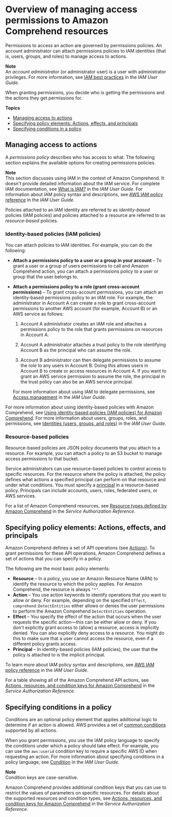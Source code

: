 # Overview of managing access permissions to Amazon Comprehend resources<a name="access-control-overview"></a>

Permissions to access an action are governed by permissions policies\. An account administrator can attach permissions policies to IAM identities \(that is, users, groups, and roles\) to manage access to actions\. 

**Note**  
An *account administrator* \(or administrator user\) is a user with administrator privileges\. For more information, see [IAM best practices](https://docs.aws.amazon.com/IAM/latest/UserGuide/best-practices.html) in the *IAM User Guide*\.

When granting permissions, you decide who is getting the permissions and the actions they get permissions for\.

**Topics**
+ [Managing access to actions](#access-control-manage-access-intro)
+ [Specifying policy elements: Actions, effects, and principals](#access-control-specify-comprehend-actions)
+ [Specifying conditions in a policy](#specifying-conditions)

## Managing access to actions<a name="access-control-manage-access-intro"></a>

A *permissions policy* describes who has access to what\. The following section explains the available options for creating permissions policies\.

**Note**  
This section discusses using IAM in the context of Amazon Comprehend\. It doesn't provide detailed information about the IAM service\. For complete IAM documentation, see [What is IAM?](https://docs.aws.amazon.com/IAM/latest/UserGuide/introduction.html) in the *IAM User Guide*\. For information about IAM policy syntax and descriptions, see [AWS IAM policy reference](https://docs.aws.amazon.com/IAM/latest/UserGuide/reference_policies.html) in the *IAM User Guide*\.

Policies attached to an IAM identity are referred to as *identity\-based* policies \(IAM policies\) and policies attached to a resource are referred to as *resource\-based* policies\. 

### Identity\-based policies \(IAM policies\)<a name="access-control-manage-access-intro-iam-policies"></a>

You can attach policies to IAM identities\. For example, you can do the following:
+ **Attach a permissions policy to a user or a group in your account** – To grant a user or a group of users permissions to call and Amazon Comprehend action, you can attach a permissions policy to a user or group that the user belongs to\.
+ **Attach a permissions policy to a role \(grant cross\-account permissions\)** – To grant cross\-account permissions, you can attach an identity\-based permissions policy to an IAM role\. For example, the administrator in Account A can create a role to grant cross\-account permissions to another AWS account \(for example, Account B\) or an AWS service as follows:

  1. Account A administrator creates an IAM role and attaches a permissions policy to the role that grants permissions on resources in Account A\.

  1. Account A administrator attaches a trust policy to the role identifying Account B as the principal who can assume the role\. 

  1. Account B administrator can then delegate permissions to assume the role to any users in Account B\. Doing this allows users in Account B to create or access resources in Account A\. If you want to grant an AWS service permission to assume the role, the principal in the trust policy can also be an AWS service principal\.

  For more information about using IAM to delegate permissions, see [Access management](https://docs.aws.amazon.com/IAM/latest/UserGuide/access.html) in the *IAM User Guide*\.

For more information about using identity\-based policies with Amazon Comprehend, see [Using identity\-based policies \(IAM policies\) for Amazon Comprehend](access-control-managing-permissions.md)\. For more information about users, groups, roles, and permissions, see [Identities \(users, groups, and roles\)](https://docs.aws.amazon.com/IAM/latest/UserGuide/id.html) in the *IAM User Guide*\. 

### Resource\-based policies<a name="access-control-manage-access-intro-resource-policies"></a>

Resource\-based policies are JSON policy documents that you attach to a resource\. For example, you can attach a policy to an S3 bucket to manage access permissions to that bucket\. 

Service administrators can use resource\-based policies to control access to specific resources\. For the resource where the policy is attached, the policy defines what actions a specified principal can perform on that resource and under what conditions\. You must specify a [ principal](https://docs.aws.amazon.com/IAM/latest/UserGuide/reference_policies_elements_principal.html) in a resource\-based policy\. Principals can include accounts, users, roles, federated users, or AWS services\.

For a list of Amazon Comprehend resources, see [Resource types defined by Amazon Comprehend](https://docs.aws.amazon.com/service-authorization/latest/reference/list_amazoncomprehend.html#amazoncomprehend-resources-for-iam-policies) in the *Service Authorization Reference*\.

## Specifying policy elements: Actions, effects, and principals<a name="access-control-specify-comprehend-actions"></a>

Amazon Comprehend defines a set of API operations \(see [Actions](API_Operations.md)\)\. To grant permissions for these API operations, Amazon Comprehend defines a set of actions that you can specify in a policy\. 

The following are the most basic policy elements:
+ **Resource** – In a policy, you use an Amazon Resource Name \(ARN\) to identify the resource to which the policy applies\. For Amazon Comprehend, the resource is always `"*"`\.
+ **Action** – You use action keywords to identify operations that you want to allow or deny\. For example, depending on the specified `Effect`, `comprehend:DetectEntities` either allows or denies the user permissions to perform the Amazon Comprehend `DetectEntities` operation\.
+ **Effect** – You specify the effect of the action that occurs when the user requests the specific action—this can be either allow or deny\. If you don't explicitly grant access to \(allow\) a resource, access is implicitly denied\. You can also explicitly deny access to a resource\. You might do this to make sure that a user cannot access the resource, even if a different policy grants access\.
+ **Principal** – In identity\-based policies \(IAM policies\), the user that the policy is attached to is the implicit principal\. 

To learn more about IAM policy syntax and descriptions, see [AWS IAM policy reference](https://docs.aws.amazon.com/IAM/latest/UserGuide/reference_policies.html) in the *IAM User Guide*\.

For a table showing all of the Amazon Comprehend API actions, see [ Actions, resources, and condition keys for Amazon Comprehend](https://docs.aws.amazon.com/service-authorization/latest/reference/list_amazoncomprehend.html) in the *Service Authorization Reference*\.

## Specifying conditions in a policy<a name="specifying-conditions"></a>

Conditions are an optional policy element that applies additional logic to determine if an action is allowed\. AWS provides a set of [common conditions](https://docs.aws.amazon.com/IAM/latest/UserGuide/reference_policies_elements_condition.html) supported by all actions\.

When you grant permissions, you use the IAM policy language to specify the conditions under which a policy should take effect\. For example, you can use the `aws:userid` condition key to require a specific AWS ID when requesting an action\. For more information about specifying conditions in a policy language, see [Condition](https://docs.aws.amazon.com/IAM/latest/UserGuide/reference_policies_elements.html#Condition) in the *IAM User Guide*\. 

**Note**  
Condition keys are case\-sensitive\.

Amazon Comprehend provides additional condition keys that you can use to restrict the values of parameters on specific resources\. For details about the supported resources and condition types, see [ Actions, resources, and condition keys for Amazon Comprehend](https://docs.aws.amazon.com/service-authorization/latest/reference/list_amazoncomprehend.html) in the *Service Authorization Reference*\.

